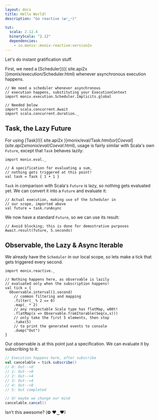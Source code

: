 ```yaml
---
layout: docs
title: Hello World!
description: "Go reactive (✿◠‿◠)"

tut:
  scala: 2.12.4
  binaryScala: "2.12"
  dependencies:
    - io.monix::monix-reactive:version2x
---
```


Let's do instant gratification stuff.

First, we need a [Scheduler]({{ site.api2x }}monix/execution/Scheduler.html)
whenever asynchronous execution happens.

```tut:silent
// We need a scheduler whenever asynchronous
// execution happens, substituting your ExecutionContext
import monix.execution.Scheduler.Implicits.global

// Needed below
import scala.concurrent.Await
import scala.concurrent.duration._
```

## Task, the Lazy Future

For using [Task]({{ site.api2x }}monix/eval/Task$.html) or
[Coeval]({{ site.api2x }}monix/eval/Coeval$.html), usage is
fairly similar with Scala's own `Future`, except that
`Task` behaves lazily:

```tut:silent
import monix.eval._

// A specification for evaluating a sum,
// nothing gets triggered at this point!
val task = Task { 1 + 1 }
```

`Task` in comparison with Scala's `Future` is lazy,
so nothing gets evaluated yet. We can convert it into
a `Future` and evaluate it:

```tut:book
// Actual execution, making use of the Scheduler in
// our scope, imported above
val future = task.runAsync
```

We now have a standard `Future`, so we can use its result:

```tut:book
// Avoid blocking; this is done for demostrative purposes
Await.result(future, 5.seconds)
```

## Observable, the Lazy & Async Iterable

We already have the `Scheduler` in our local scope,
so lets make a tick that gets triggered every second.

```tut:silent
import monix.reactive._

// Nothing happens here, as observable is lazily
// evaluated only when the subscription happens!
val tick = {
  Observable.interval(1.second)
    // common filtering and mapping
    .filter(_ % 2 == 0)
    .map(_ * 2)
    // any respectable Scala type has flatMap, w00t!
    .flatMap(x => Observable.fromIterable(Seq(x,x)))
    // only take the first 5 elements, then stop
    .take(5)
    // to print the generated events to console
    .dump("Out")
}
```

Our observable is at this point just a specification. We can evaluate
it by subscribing to it:

```scala
// Execution happens here, after subscribe
val cancelable = tick.subscribe()
// 0: Out-->0
// 1: Out-->0
// 2: Out-->4
// 3: Out-->4
// 4: Out-->8
// 5: Out completed

// Or maybe we change our mind
cancelable.cancel()
```

Isn't this awesome? (✿ ♥‿♥)

